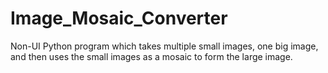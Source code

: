 # Image_Mosaic_Converter
Non-UI Python program which takes multiple small images, one big image, and then uses the small images as a mosaic to form the large image.
